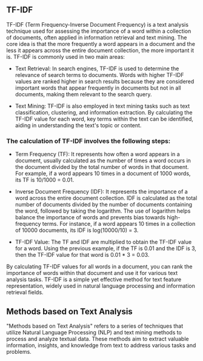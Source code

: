 ## TF-IDF

TF-IDF (Term Frequency-Inverse Document Frequency) is a text analysis technique used for assessing the importance of a word within a collection of documents, often applied in information retrieval and text mining. The core idea is that the more frequently a word appears in a document and the less it appears across the entire document collection, the more important it is. TF-IDF is commonly used in two main areas:

- Text Retrieval: In search engines, TF-IDF is used to determine the relevance of search terms to documents. Words with higher TF-IDF values are ranked higher in search results because they are considered important words that appear frequently in documents but not in all documents, making them relevant to the search query.

- Text Mining: TF-IDF is also employed in text mining tasks such as text classification, clustering, and information extraction. By calculating the TF-IDF value for each word, key terms within the text can be identified, aiding in understanding the text's topic or content.

### The calculation of TF-IDF involves the following steps:

- Term Frequency (TF): It represents how often a word appears in a document, usually calculated as the number of times a word occurs in the document divided by the total number of words in that document. For example, if a word appears 10 times in a document of 1000 words, its TF is 10/1000 = 0.01.

- Inverse Document Frequency (IDF): It represents the importance of a word across the entire document collection. IDF is calculated as the total number of documents divided by the number of documents containing the word, followed by taking the logarithm. The use of logarithm helps balance the importance of words and prevents bias towards high-frequency terms. For instance, if a word appears 10 times in a collection of 10000 documents, its IDF is log(10000/10) = 3.

- TF-IDF Value: The TF and IDF are multiplied to obtain the TF-IDF value for a word. Using the previous example, if the TF is 0.01 and the IDF is 3, then the TF-IDF value for that word is 0.01 \* 3 = 0.03.

By calculating TF-IDF values for all words in a document, you can rank the importance of words within that document and use it for various text analysis tasks. TF-IDF is a simple yet effective method for text feature representation, widely used in natural language processing and information retrieval fields.

## Methods based on Text Analysis

"Methods based on Text Analysis" refers to a series of techniques that utilize Natural Language Processing (NLP) and text mining methods to process and analyze textual data. These methods aim to extract valuable information, insights, and knowledge from text to address various tasks and problems.
